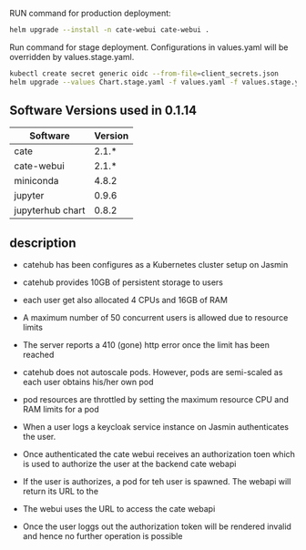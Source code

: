 

RUN command for production deployment:

```bash
helm upgrade --install -n cate-webui cate-webui .
```

Run command for stage deployment. Configurations in values.yaml will be overridden by values.stage.yaml. 

```bash
kubectl create secret generic oidc --from-file=client_secrets.json
helm upgrade --values Chart.stage.yaml -f values.yaml -f values.stage.yaml --install cate-webui-stage -n cate-webui-stage .
```

## Software Versions used in 0.1.14

| Software          | Version |
|-------------------|---------|
| cate              | 2.1.*   |
| cate-webui        | 2.1.*   |
| miniconda         | 4.8.2   |
| jupyter           | 0.9.6   |
| jupyterhub chart  | 0.8.2   |


## description

- catehub has been configures as a Kubernetes cluster setup on Jasmin
- catehub provides 10GB of persistent storage to users
- each user get also allocated 4 CPUs and 16GB of RAM
- A maximum number of 50 concurrent users is allowed due to resource limits
- The server reports a 410 (gone) http error once the limit has been reached
- catehub does not autoscale pods. However, pods are semi-scaled as each user obtains his/her own pod
- pod resources are throttled by setting the maximum resource CPU and RAM limits for a pod

- When a user logs a keycloak service instance on Jasmin authenticates the user. 
- Once authenticated the cate webui receives an authorization toen which is used to authorize the user at the backend 
  cate webapi
- If the user is authorizes, a pod for teh user is spawned. The webapi will return its URL to the
- The webui uses the URL to access the cate webapi

- Once the user loggs out the authorization token will be rendered invalid and hence no further operation is possible
